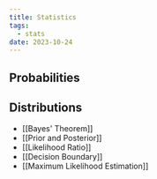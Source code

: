 ```yaml
---
title: Statistics
tags:
  - stats
date: 2023-10-24
---
```

## Probabilities


## Distributions

- [[Bayes' Theorem]]
- [[Prior and Posterior]]
- [[Likelihood Ratio]]
- [[Decision Boundary]]
- [[Maximum Likelihood Estimation]]